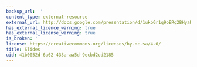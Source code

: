 ```yaml
---
backup_url: ''
content_type: external-resource
external_url: http://docs.google.com/presentation/d/1ukbGr1q9oERq2BHyaRR1-KIZxn3SrQDAik02-nvPuNQ/
has_external_licence_warning: true
has_external_license_warning: true
is_broken: ''
license: https://creativecommons.org/licenses/by-nc-sa/4.0/
title: Slides
uid: 41b0052d-6a62-433a-aa5d-9ecbd2cd2185
---
```

